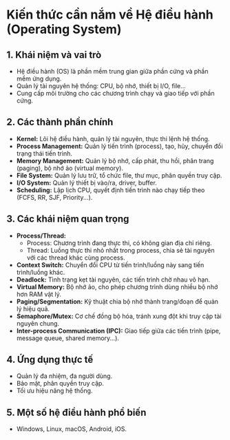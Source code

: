 # Kiến thức cần nắm về Hệ điều hành (Operating System)

## 1. Khái niệm và vai trò

- Hệ điều hành (OS) là phần mềm trung gian giữa phần cứng và phần mềm ứng dụng.
- Quản lý tài nguyên hệ thống: CPU, bộ nhớ, thiết bị I/O, file...
- Cung cấp môi trường cho các chương trình chạy và giao tiếp với phần cứng.

## 2. Các thành phần chính

- **Kernel:** Lõi hệ điều hành, quản lý tài nguyên, thực thi lệnh hệ thống.
- **Process Management:** Quản lý tiến trình (process), tạo, hủy, chuyển đổi trạng thái tiến trình.
- **Memory Management:** Quản lý bộ nhớ, cấp phát, thu hồi, phân trang (paging), bộ nhớ ảo (virtual memory).
- **File System:** Quản lý lưu trữ, tổ chức file, thư mục, phân quyền truy cập.
- **I/O System:** Quản lý thiết bị vào/ra, driver, buffer.
- **Scheduling:** Lập lịch CPU, quyết định tiến trình nào chạy tiếp theo (FCFS, RR, SJF, Priority...).

## 3. Các khái niệm quan trọng

- **Process/Thread:**
  - Process: Chương trình đang thực thi, có không gian địa chỉ riêng.
  - Thread: Luồng thực thi nhỏ nhất trong process, chia sẻ tài nguyên với các thread khác cùng process.
- **Context Switch:** Chuyển đổi CPU từ tiến trình/luồng này sang tiến trình/luồng khác.
- **Deadlock:** Tình trạng kẹt tài nguyên, các tiến trình chờ nhau vô hạn.
- **Virtual Memory:** Bộ nhớ ảo, cho phép chương trình dùng nhiều bộ nhớ hơn RAM vật lý.
- **Paging/Segmentation:** Kỹ thuật chia bộ nhớ thành trang/đoạn để quản lý hiệu quả.
- **Semaphore/Mutex:** Cơ chế đồng bộ hóa, tránh xung đột khi truy cập tài nguyên chung.
- **Inter-process Communication (IPC):** Giao tiếp giữa các tiến trình (pipe, message queue, shared memory...).

## 4. Ứng dụng thực tế

- Quản lý đa nhiệm, đa người dùng.
- Bảo mật, phân quyền truy cập.
- Tối ưu hiệu năng hệ thống.

## 5. Một số hệ điều hành phổ biến

- Windows, Linux, macOS, Android, iOS.
